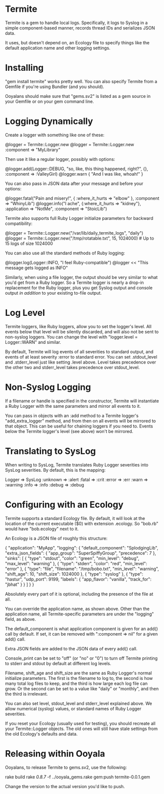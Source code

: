 Termite
=======

Termite is a gem to handle local logs.  Specifically, it logs to
Syslog in a simple component-based manner, records thread IDs and
serializes JSON data.

It uses, but doesn't depend on, an Ecology file to specify things
like the default application name and other logging settings.

Installing
==========

"gem install termite" works pretty well.  You can also specify Termite
from a Gemfile if you're using Bundler (and you should).

Ooyalans should make sure that "gems.sv2" is listed as a gem source in
your Gemfile or on your gem command line.

Logging Dynamically
===================

Create a logger with something like one of these:

  @logger = Termite::Logger.new
  @logger = Termite::Logger.new :component => "MyLibrary"

Then use it like a regular logger, possibly with options:

  @logger.add(Logger::DEBUG, "so, like, this thing happened, right?", {}, :component => :ValleyGirl)
  @logger.warn { "And I was like, whoah!" }

You can also pass in JSON data after your message and before your options:

  @logger.fatal("Pain and misery!", { :where_it_hurts => "elbow" }, :component => "WhinyLib")
  @logger.info("I ache", {:where_it_hurts => "kidney"}, :application => "NotMe", :component => "StoicLib")

Termite also supports full Ruby Logger initialize parameters for
backward compatibility:

  @logger = Termite::Logger.new("/var/lib/daily_termite_logs", "daily")
  @logger = Termite::Logger.new("/tmp/rotatable.txt", 15, 1024000)  # Up to 15 logs of size 1024000

You can also use all the standard methods of Ruby logging:

  @logger.log(Logger::INFO, "I feel Ruby-compatible")
  @logger << "This message gets logged as INFO"

Similarly, when using a file logger, the output should be very similar
to what you'd get from a Ruby logger.  So a Termite logger is nearly a
drop-in replacement for the Ruby logger, plus you get Syslog output
and console output *in addition* to your existing to-file output.

Log Level
=========

Termite loggers, like Ruby loggers, allow you to set the logger's
level.  All events below that level will be silently discarded, and
will also not be sent to non-syslog loggers.  You can change the level
with "logger.level = Logger::WARN" and similar.

By default, Termite will log events of all severities to standard
output, and events of at least severity :error to standard error.  You
can set .stdout_level and .stderr_level just like setting .level
above.  Level takes precedence over the other two and stderr_level
takes precedence over stdout_level.

Non-Syslog Logging
==================

If a filename or handle is specified in the constructor, Termite will
instantiate a Ruby Logger with the same parameters and mirror all
events to it.

You can pass in objects with an :add method to a Termite logger's
"add_extra_logger" method, and from then on all events will be
mirrored to that object.  This can be useful for chaining loggers if
you need to.  Events below the Termite logger's level (see above)
won't be mirrored.

Translating to SysLog
=====================

When writing to SysLog, Termite translates Ruby Logger severities into
SysLog severities.  By default, this is the mapping:

Logger   => SysLog
:unknown => :alert
:fatal   => :crit
:error   => :err
:warn    => :warning
:info    => :info
:debug   => :debug

Configuring with an Ecology
===========================

Termite supports a standard Ecology file.  By default, it will look at
the location of the current executable ($0) with extension .ecology.
So "bob.rb" would have "bob.ecology" next to it.

An Ecology is a JSON file of roughly this structure:

{
  "application": "MyApp",
  "logging": {
    "default_component": "SplodgingLib",
    "extra_json_fields": {
      "app_group": "SuperSpiffyGroup",
      "precedence": 7
    },
    "sinks": [
      {
        "type": "stdout",
        "color": "green",
        "min_level": "debug",
        "max_level": "warning"
      },
      {
        "type": "stderr",
        "color": "red",
        "min_level": "error"
      },
      {
        "type": "file",
        "filename": "/tmp/bobo.txt",
        "min_level": "warning",
        "shift_age": 10,
        "shift_size": 1024000
      },
      {
        "type": "syslog"
      },
      {
        "type": "hastur",
        "udp_port": 9199,
        "labels": {
          "app_flavor": "vanilla",
          "track_for": "jbhat"
        }
      }
    ]
  }
}

Absolutely every part of it is optional, including the presence of the
file at all.

You can override the application name, as shown above.  Other than the
application name, all Termite-specific parameters are under the
"logging" field, as above.

The default_component is what application component is given for an
add() call by default.  If set, it can be removed with ":component =>
nil" for a given add() call.

Extra JSON fields are added to the JSON data of every add() call.

Console_print can be set to "off" (or "no" or "0") to turn off Termite
printing to stderr and stdout by default at different log levels.

Filename, shift_age and shift_size are the same as Ruby Logger's
normal initialize parameters.  The first is the filename to log to,
the second is how many total log files to keep, and the third is how
large each log file can grow.  Or the second can be set to a value
like "daily" or "monthly", and then the third is irrelevant.

You can also set level, stdout_level and stderr_level explained above.
We allow numerical (syslog) values, or standard names of Ruby Logger
severities.

If you reset your Ecology (usually used for testing), you should
recreate all your Termite::Logger objects.  The old ones will still
have stale settings from the old Ecology's defaults and data.

Releasing within Ooyala
=======================

Ooyalans, to release Termite to gems.sv2, use the following:

  rake build
  rake _0.8.7_ -f ../ooyala_gems.rake gem:push termite-0.0.1.gem

Change the version to the actual version you'd like to push.
